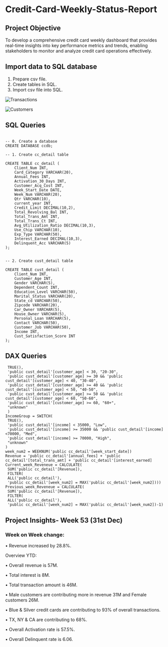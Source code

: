 # Credit-Card-Weekly-Status-Report
## Project Objective
To develop a comprehensive credit card weekly dashboard that provides real-time insights into key performance metrics and trends, enabling stakeholders to monitor and analyze credit card operations effectively.
## Import data to SQL database
1. Prepare csv file. 
2. Create tables in SQL.
3. Import csv file into SQL.

![Transactions](https://github.com/Kanakgiri/Credit-Card-Weekly-Status-Report/assets/171118310/4700f690-2b66-4473-8625-a15203e699c6)

![Customers](https://github.com/Kanakgiri/Credit-Card-Weekly-Status-Report/assets/171118310/39adeb46-99a4-483f-81c2-3a2f31e52e36)


## SQL Queries 
``` -- SQL Query to create and import data from csv files:

-- 0. Create a database 
CREATE DATABASE ccdb;

-- 1. Create cc_detail table

CREATE TABLE cc_detail (
    Client_Num INT,
    Card_Category VARCHAR(20),
    Annual_Fees INT,
    Activation_30_Days INT,
    Customer_Acq_Cost INT,
    Week_Start_Date DATE,
    Week_Num VARCHAR(20),
    Qtr VARCHAR(10),
    current_year INT,
    Credit_Limit DECIMAL(10,2),
    Total_Revolving_Bal INT,
    Total_Trans_Amt INT,
    Total_Trans_Ct INT,
    Avg_Utilization_Ratio DECIMAL(10,3),
    Use_Chip VARCHAR(10),
    Exp_Type VARCHAR(50),
    Interest_Earned DECIMAL(10,3),
    Delinquent_Acc VARCHAR(5)
);


-- 2. Create cust_detail table

CREATE TABLE cust_detail (
    Client_Num INT,
    Customer_Age INT,
    Gender VARCHAR(5),
    Dependent_Count INT,
    Education_Level VARCHAR(50),
    Marital_Status VARCHAR(20),
    State_cd VARCHAR(50),
    Zipcode VARCHAR(20),
    Car_Owner VARCHAR(5),
    House_Owner VARCHAR(5),
    Personal_Loan VARCHAR(5),
    Contact VARCHAR(50),
    Customer_Job VARCHAR(50),
    Income INT,
    Cust_Satisfaction_Score INT
);
```
## DAX Queries
``` AgeGroup = SWITCH(
 TRUE(),
 'public cust_detail'[customer_age] < 30, "20-30",
 'public cust_detail'[customer_age] >= 30 && 'public cust_detail'[customer_age] < 40, "30-40",
 'public cust_detail'[customer_age] >= 40 && 'public cust_detail'[customer_age] < 50, "40-50",
 'public cust_detail'[customer_age] >= 50 && 'public cust_detail'[customer_age] < 60, "50-60",
 'public cust_detail'[customer_age] >= 60, "60+",
 "unknown"
 )
IncomeGroup = SWITCH(
 TRUE(),
 'public cust_detail'[income] < 35000, "Low",
 'public cust_detail'[income] >= 35000 && 'public cust_detail'[income] <70000, "Med",
 'public cust_detail'[income] >= 70000, "High",
 "unknown"
)
week_num2 = WEEKNUM('public cc_detail'[week_start_date])
Revenue = 'public cc_detail'[annual_fees] + 'public cc_detail'[total_trans_amt] + 'public cc_detail'[interest_earned]
Current_week_Reveneue = CALCULATE(
 SUM('public cc_detail'[Revenue]),
 FILTER(
 ALL('public cc_detail'),
 'public cc_detail'[week_num2] = MAX('public cc_detail'[week_num2]))) 
Previous_week_Reveneue = CALCULATE(
 SUM('public cc_detail'[Revenue]),
 FILTER(
 ALL('public cc_detail'),
 'public cc_detail'[week_num2] = MAX('public cc_detail'[week_num2])-1)
```
## Project Insights- Week 53 (31st Dec)
### Week on Week change: 
• Revenue increased by 28.8%. 

Overview YTD:

• Overall revenue is 57M.

• Total interest is 8M.

• Total transaction amount is 46M.

• Male customers are contributing more in revenue 31M and Female customers 26M.

• Blue & Silver credit cards are contributing to 93% of overall transactions.

• TX, NY & CA are contributing to 68%.

• Overall Activation rate is 57.5%.

• Overall Delinquent rate is 6.06.
